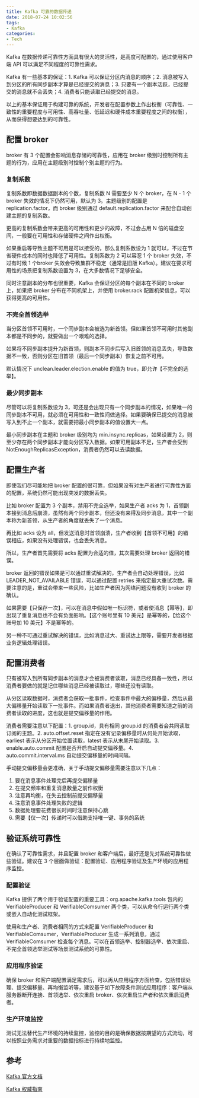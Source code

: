 ```yaml
---
title: Kafka 可靠的数据传递
date: 2018-07-24 10:02:56
tags:
- Kafka
categories:
- Tech
---
```


Kafka 在数据传递可靠性方面具有很大的灵活性，是高度可配置的，通过使用客户端 API 可以满足不同程度的可靠性需求。

Kafka 有一些基本的保证：1. Kafka 可以保证分区内消息的顺序；2. 消息被写入到分区的所有同步副本才算是已经提交的消息；3. 只要有一个副本活跃，已经提交的消息就不会丢失；4. 消费者只能读取已经提交的消息。

以上的基本保证用于构建可靠的系统，开发者在配置参数上作出权衡（可靠性、一致性的重要程度与可用性、高吞吐量、低延迟和硬件成本重要程度之间的权衡），从而获得想要达到的可靠性。





<!-- more -->

## 配置 broker

broker 有 3 个配置会影响消息存储的可靠性，应用在 broker 级别时控制所有主题的行为，应用在主题级别时控制个别主题的行为。



### 复制系数

复制系数即数据数据副本的个数，复制系数 N 需要至少 N 个 broker，在 N - 1 个 broker 失效的情况下仍然可用，默认为 3。主题级别的配置是 replication.factor，而 broker 级别通过 default.replication.factor 来配合自动创建主题的复制系数。

更高的复制系数会带来更高的可用性和更少的故障，不过会占用 N 倍的磁盘空间，一般要在可用性和存储硬件之间作出权衡。

如果重启等导致主题不可用是可以接受的，那么复制系数设为 1 就可以，不过在节省硬件成本的同时也降低了可用性。复制系数为 2 可以容忍 1 个 broker 失效，不过有时候 1 个broker 失效会导致集群不稳定（通常是旧版 Kafka）。建议在要求可用性的场景把复制系数设置为 3，在大多数情况下足够安全。

同时注意副本的分布也很重要，Kafka 会保证分区的每个副本在不同的 broker 上，如果把 broker 分布在不同机架上，并使用 broker.rack 配置机架信息，可以获得更高的可用性。



### 不完全首领选举

当分区首领不可用时，一个同步副本会被选为新首领。但如果首领不可用时其他副本都是不同步的，就要做出一个艰难的选择。

如果将不同步副本提升为新首领，则副本不同步后写入旧首领的消息丢失，导致数据不一致，否则分区在旧首领（最后一个同步副本）恢复之前不可用。

默认情况下 unclean.leader.election.enable 的值为 true，即允许【不完全的选举】。



### 最少同步副本

尽管可以将复制系数设为 3，可还是会出现只有一个同步副本的情况，如果唯一的同步副本不可用，就必须在可用性和一致性间做选择。如果要确保已提交的消息被写入到不止一个副本，就需要把最小同步副本的值设置大一点。

最小同步副本在主题和 broker 级别均为 min.insync.replicas，如果设置为 2，则至少存在两个同步副本才能向分区写入数据。如果可用副本不足，生产者会受到 NotEnoughReplicasException，消费者仍然可以去读数据。





## 配置生产者

即使我们尽可能地把 broker 配置的很可靠，但如果没有对生产者进行可靠性方面的配置，系统仍然可能出现突发的数据丢失。

比如 broker 配置为 3 个副本，禁用不完全选举，如果生产者 acks 为 1，首领副本接到消息后崩溃，虽然有两个同步副本，但还没有来得及同步消息，其中一个副本称为新首领，从生产者的角度就丢失了一个消息。

再比如 acks 设为 all，但发送消息时首领崩溃，生产者收到【首领不可用】的错误相应，如果没有处理错误，也会丢失消息。

所以，生产者首先需要将 acks 配置为合适的值，其次需要处理 broker 返回的错误。

broker 返回的错误如果是可以通过重试解决的，生产者会自动处理错误，比如 LEADER_NOT_AVAILABLE 错误，可以通过配置 retries 来指定最大重试次数。需要注意的是，重试会带来一些风险，比如生产者因为网络问题没有收到 broker 的确认。

如果需要【只保存一次】，可以在消息中假如唯一标识符，或者使消息【幂等】，即出现了重复消息也不会有负面影响。【这个账号里有 10 美元】是幂等的，【给这个账号加 10 美元】不是幂等的。

另一种不可通过重试解决的错误，比如消息过大、重试达上限等，需要开发者根据业务逻辑处理错误。



## 配置消费者

只有被写入到所有同步副本的消息才会被消费者读取，消息已经具备一致性，所以消费者要做的就是记住哪些消息已经被读取过，哪些还没有读取。

从分区读取数据时，消费者会获取一批事件，检查事件中最大的偏移量，然后从最大偏移量开始读取下一批事件。而如果消费者退出，其他消费者需要知道之前的消费者读取的进度，这也就是提交偏移量的作用。

消费者需要注意以下配置：1. group.id，具有相同 group.id 的消费者会共同读取订阅的主题。2. auto.offset.reset 指定在没有记录偏移量时从何处开始读取，earliest 表示从分区开始位置读取，latest 表示从末尾开始读取。3. enable.auto.commit 配置是否开启自动提交偏移量。4. auto.commit.interval.ms 自动提交偏移量的时间间隔。

手动提交偏移量会更准确，关于手动提交偏移量需要注意以下几点：

1. 要在消息事件处理完后再提交偏移量
2. 在提交频率和重复消息数量之前作权衡
3. 注意再均衡，在失去控制前提交偏移量
4. 注意消息事件处理失败的逻辑
5. 数据处理要花费很长时间时注意保持心跳
6. 需要【仅一次】传递时可以借助支持唯一键、事务的系统





## 验证系统可靠性

在确认了可靠性需求，并且配置 broker 和客户端后，最好还是先对系统可靠性做些验证。建议在 3 个层面做验证：配置验证、应用程序验证及生产环境的应用程序监控。



### 配置验证

Kafka 提供了两个用于验证配置的重要工具：org.apache.kafka.tools 包内的 VerifiableProducer 和 VerifiableComsumer 两个类，可以从命令行运行两个类或嵌入自动化测试框架。

使用和生产者、消费者相同的方式来配置 VerifiableProducer 和 VerifiableComsumer，VerifiableProducer 生成一系列消息，通过 VerifiableComsumer 检查每个消息。可以在首领选举、控制器选举、依次重启、不完全首领选举测试等场景测试系统的可靠性。



### 应用程序验证

确保 broker 和客户端配置满足需求后，可以再从应用程序方面检查，包括错误处理、提交偏移量、再均衡监听等，建议基于如下故障条件测试应用程序：客户端从服务器断开连接、首领选举、依次重启 broker、依次重启生产者和依次重启消费者。



### 生产环境监控

测试无法替代生产环境的持续监控，监控的目的是确保数据按期望的方式流动，可以按照业务需求对重要的数据指标进行持续地监控。





## 参考

[Kafka 官方文档](http://kafka.apache.org/documentation/)

[Kafka 权威指南](http://shop.oreilly.com/product/0636920044123.do)
